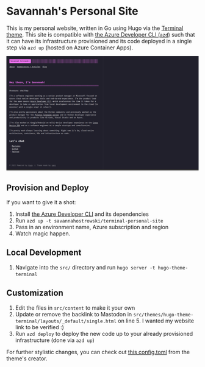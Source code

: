# Savannah's Personal Site
This is my personal website, written in Go using Hugo via the [Terminal theme](https://github.com/panr/hugo-theme-terminal). This site is compatible with [the Azure Developer CLI (`azd`)](https://github.com/azure/azure-dev) such that it can have its infrastructure provisioned and its code deployed in a single step via `azd up` (hosted on Azure Container Apps).

![](assets/site.png)

## Provision and Deploy
If you want to give it a shot:
1. Install [the Azure Developer CLI](https://aka.ms/azd) and its dependencies
1. Run `azd up -t savannahostrowski/terminal-personal-site`
1. Pass in an environment name, Azure subscription and region
1. Watch magic happen.

## Local Development
1. Navigate into the `src/` directory and run `hugo server -t hugo-theme-terminal`


## Customization
1. Edit the files in `src/content` to make it your own
1. Update or remove the backlink to Mastodon in `src/themes/hugo-theme-terminal/layouts/_default/single.html` on line 5. I wanted my website link to be verified :)
1. Run `azd deploy` to deploy the new code up to your already provisioned infrastructure (done via `azd up`)

For further stylistic changes, you can check out [this config.toml](https://github.com/panr/hugo-theme-terminal#how-to-configure) from the theme's creator.
